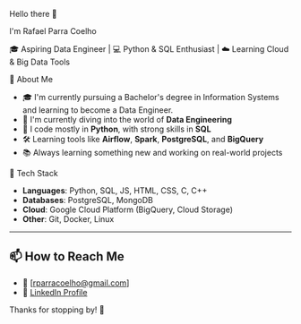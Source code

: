Hello there 👋

I'm Rafael Parra Coelho

🎓 Aspiring Data Engineer | 💻 Python & SQL Enthusiast | ☁️ Learning Cloud & Big Data Tools 

 🚀 About Me

- 🎓 I'm currently pursuing a Bachelor's degree in Information Systems and learning to become a Data Engineer.
- 🧩 I'm currently diving into the world of **Data Engineering**
- 🐍 I code mostly in **Python**, with strong skills in **SQL**
- 🛠️ Learning tools like **Airflow**, **Spark**, **PostgreSQL**, and **BigQuery**
- 📚 Always learning something new and working on real-world projects


🔧 Tech Stack

- **Languages**: Python, SQL, JS, HTML, CSS, C, C++
- **Databases**: PostgreSQL, MongoDB
- **Cloud**: Google Cloud Platform (BigQuery, Cloud Storage)
- **Other**: Git, Docker, Linux

---

## 📫 How to Reach Me

- 📧 [rparracoelho@gmail.com]
- 💼 [LinkedIn Profile]((https://www.linkedin.com/in/rafael-parra-coelho-8054532a8/))

Thanks for stopping by! 🚀

